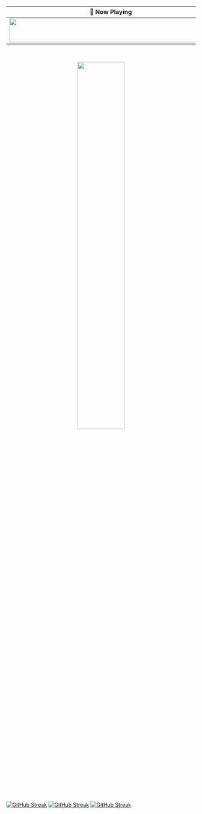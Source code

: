 <!---
<p align='center'>
  <img src="https://img.shields.io/badge/Laravel-FF2D20?style=for-the-badge&logo=laravel&logoColor=white" />
  <img src="https://img.shields.io/badge/Bootstrap-563D7C?style=for-the-badge&logo=bootstrap&logoColor=white" />
  <img src="https://img.shields.io/badge/Express.js-000000?style=for-the-badge&logo=express&logoColor=white" />
  <img src="https://img.shields.io/badge/React-20232A?style=for-the-badge&logo=react&logoColor=61DAFB" />
  <img src="https://img.shields.io/badge/PHP-777BB4?style=for-the-badge&logo=php&logoColor=white" />
  <img src="https://img.shields.io/badge/Node.js-339933?style=for-the-badge&logo=nodedotjs&logoColor=white" />
 
</p>
<p align='center'>
  <img src="https://github-readme-streak-stats.herokuapp.com/?user=solikhachan2&theme=dark" width="100%" />
</p>
<p align='center'>
  <img src="https://github-profile-trophy.vercel.app/?username=solikhachan2&theme=radical" width="100%" />
</p>
--->

<!---
solikhachan2/solikhachan2 is a ✨ special ✨ repository because its `README.md` (this file) appears on your GitHub profile.
You can click the Preview link to take a look at your changes.
--->

<!---<img align="left" src="https://user-images.githubusercontent.com/65187002/144930161-2f783401-8d27-4fdf-a2f7-cc0ba32f1f1f.gif" width="30%" style="display:inline;"><img align="right" src="https://user-images.githubusercontent.com/65187002/144930161-2f783401-8d27-4fdf-a2f7-cc0ba32f1f1f.gif" width="30%" style="display:inline;">
<br>
 <p align="center">
    <h1 align="center">&emsp;Hey! I'm Solikha&emsp;</h1>
</p> --->

<div align="center">

 <!--- [![spotify-github-profile](https://spotify-github-profile.vercel.app/api/view?uid=312tyfycdkeipygxnstseuabm2vy&cover_image=true&theme=default&show_offline=false&background_color=121212&interchange=false)](https://github.com/kittinan/spotify-github-profile) --->

<!--  ![Alt text](https://spotify-recently-played-readme.vercel.app/api?user=312tyfycdkeipygxnstseuabm2vy&unique={true|1|on|yes}) --->

| 🎵 Now Playing                                                                                                                    |
| ------------------------------------------------------------------------------------------------------------------------------ |
| <a href="https://status.nmoo.dev/now-playing?open"><img src="https://status.nmoo.dev/now-playing" width="540" height="64"></a> |
</div>
<br>
<p align="center">
<!--   <a href=""><img width="48%" src="https://github-profile-trophy.vercel.app/?username=solikhachan2&theme=radical"></a> -->
<!--   <a href=""><img width="43%" src="https://github-readme-streak-stats.herokuapp.com/?user=solikhachan2&theme=dark"></a> -->
  <a href="https://github.com/solikhachan2"><img width="50%" src="https://github-profile-trophy.vercel.app/?username=solikhachan2&theme=onedark"></a>

  
</p>

[![GitHub Streak](https://streak-stats.demolab.com?user=solikhachan2&theme=burnt-neon&hide_border=true&exclude_days=Sun%2CSat)](https://git.io/streak-stats)
[![GitHub Streak](https://streak-stats.demolab.com?user=solikhachan2&theme=yellowdark&exclude_days=Sun%2CSat)](https://git.io/streak-stats)
[![GitHub Streak](https://streak-stats.demolab.com?user=solikhachan2&theme=yellowdark&mode=weekly&exclude_days=Sun%2CSat)](https://git.io/streak-stats)
